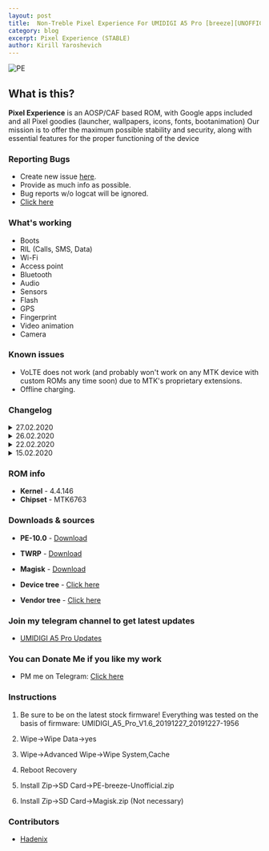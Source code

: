 ```yaml
---
layout: post
title:  Non-Treble Pixel Experience For UMIDIGI A5 Pro [breeze][UNOFFICIAL]
category: blog
excerpt: Pixel Experience (STABLE)
author: Kirill Yaroshevich
---
```


![PE](http://Hadenix.github.io/images/PixelExperience.jpg)

## What is this?
**Pixel Experience** is an AOSP/CAF based ROM, with Google apps included and all Pixel goodies (launcher, wallpapers, icons, fonts, bootanimation) Our mission is to offer the maximum possible stability and security, along with essential features for the proper functioning of the device

### Reporting Bugs
* Create new issue [here](https://github.com/UMIDIGI-MT6763-Development/android_device_umidigi_breeze/issues).
* Provide as much info as possible.
* Bug reports w/o logcat will be ignored.
* [Click here](https://github.com/nathanchance/Android-Tools/blob/master/Guides/Proper_Bug_Reporting.txt)

### What's working
* Boots
* RIL (Calls, SMS, Data)
* Wi-Fi
* Access point
* Bluetooth
* Audio
* Sensors
* Flash
* GPS
* Fingerprint
* Video animation
* Camera

### Known issues
* VoLTE does not work (and probably won't work on any MTK device with custom ROMs any time soon) due to MTK's proprietary extensions.
* Offline charging.

### Changelog
<details>
<summary>27.02.2020</summary>
<p>- Edits the device certification.
<br>- Updated overlay:
<br>Completely redone the brightness values. The brightness is minimal, it has become much lower and now it is not so bright as it was on the stock values.
<br>In case of hard overheating of the phone for your safety, the phone will be turned off.
<br>Many changes by WIFI / standards.
<br>And a lot of other changes to improve.</p>
</details>
<details>
<summary>26.02.2020</summary>
<p>Correcting a fingerprint failure by checking for a zero client.</p>
</details>
<details>
<summary>22.02.2020</summary>
<p>Fixed animation and video glitches</p>
</details>
<details>
<summary>15.02.2020</summary>
<p>February Security Patch 2020
<br>First build</p>
</details>

### ROM info
* **Kernel** - 4.4.146
* **Chipset** - MTK6763

### Downloads & sources
* **PE-10.0** - [Download](https://sourceforge.net/projects/umidigi-mt6763-dev/files/ROM/Non-Treble/PixelExperience/)
* **TWRP** - [Download](https://sourceforge.net/projects/umidigi-mt6763-dev/files/TWRP/)
* **Magisk** - [Download](https://github.com/topjohnwu/Magisk/releases)

* **Device tree** - [Click here](https://github.com/UMIDIGI-MT6763-Development/android_device_umidigi_breeze)
* **Vendor tree** - [Click here](https://github.com/UMIDIGI-MT6763-Development/android_vendor_umidigi_breeze)

### Join my telegram channel to get latest updates
* [UMIDIGI A5 Pro Updates](https://t.me/UMIDIGIA5Pro)

### You can Donate Me if you like my work
* PM me on Telegram: [Click here](https://t.me/Hadenix)

### Instructions
1) Be sure to be on the latest stock firmware! Everything was tested on the basis of firmware: UMIDIGI_A5_Pro_V1.6_20191227_20191227-1956

3) Wipe->Wipe Data->yes

2) Wipe->Advanced Wipe->Wipe System,Cache

4) Reboot Recovery

5) Install Zip->SD Card->PE-breeze-Unofficial.zip

6) Install Zip->SD Card->Magisk.zip (Not necessary)

### Contributors
* [Hadenix](https://t.me/Hadenix)
